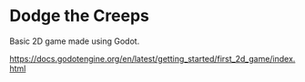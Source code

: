 # Dodge the Creeps

Basic 2D game made using Godot.

https://docs.godotengine.org/en/latest/getting_started/first_2d_game/index.html
